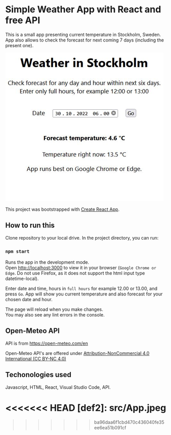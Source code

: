 # Simple Weather App with React and free API

This is a small app presenting current temperature in Stockholm, Sweden. App also allows to check the forecast for next coming 7 days (including the present one).

![](src/screenshot.jpeg)


This project was bootstrapped with [Create React App](https://github.com/facebook/create-react-app).


## How to run this
Clone repository to your local drive.
In the project directory, you can run:
### `npm start`

Runs the app in the development mode.\
Open [http://localhost:3000](http://localhost:3000) to view it in your browser (`Google Chrome or Edge`. Do not use Firefox, as it does not support the html input type datetime-local).

Enter date and time, hours in `full hours` for example 12.00 or 13.00, and press `Go`. App will show you current temperature and also forecast for your chosen date and hour.

The page will reload when you make changes.\
You may also see any lint errors in the console.



## Open-Meteo API
API is from https://open-meteo.com/en

Open-Meteo API's are offered under [Attribution-NonCommercial 4.0 International (CC BY-NC 4.0)](https://creativecommons.org/licenses/by-nc/4.0/) 

## Techonologies used
Javascript, HTML, React, Visual Studio Code, API.




[def]: src/app.jpeg
<<<<<<< HEAD
[def2]: src/App.jpeg
=======
>>>>>>> ba96daa6f1cbd470c436040fe35ee6ea51b091cf
